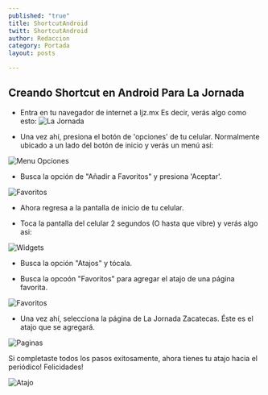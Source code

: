 ```yaml
---
published: "true"
title: ShortcutAndroid
twitt: ShortcutAndroid
author: Redaccion
category: Portada
layout: posts

---
```


## Creando Shortcut en Android Para La Jornada

- Entra en tu navegador de internet a ljz.mx
Es decir, verás algo como esto:
![La Jornada](http://i.imgur.com/qR1H69Um.png)

- Una vez ahí, presiona el botón de 'opciones' de tu celular. Normalmente ubicado a un lado del botón de inicio y verás un menú así:

![Menu Opciones](http://i.imgur.com/XLxTYP7m.png)

- Busca la opción de "Añadir a Favoritos" y presiona 'Aceptar'. 

![Favoritos](http://i.imgur.com/gIEPqz4m.png)

- Ahora regresa a la pantalla de inicio de tu celular.

- Toca la pantalla del celular 2 segundos (O hasta que vibre) y verás algo asi:

![Widgets](http://i.imgur.com/8FuUpzGm.png)

- Busca la opción "Atajos" y tócala.  

- Busca la opcoón "Favoritos" para agregar el atajo de una página favorita.

![Favoritos](http://i.imgur.com/nVcoSwQm.png)

- Una vez ahí, selecciona la página de La Jornada Zacatecas. Éste es el atajo que se agregará.

![Paginas](http://i.imgur.com/GuZVcbXm.png)

Si completaste todos los pasos exitosamente, ahora tienes tu atajo hacia el periódico! Felicidades!

![Atajo](http://i.imgur.com/Isou7NUm.png)

